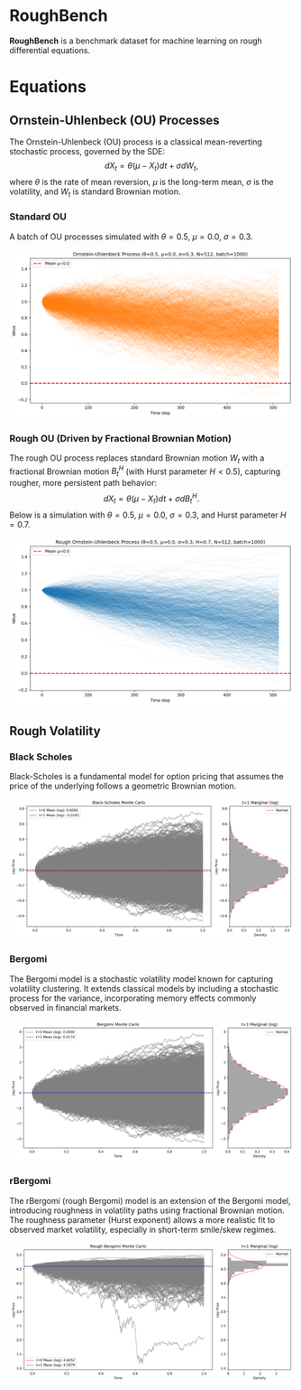# RoughBench

**RoughBench** is a benchmark dataset for machine learning on rough differential equations.

# Equations

## Ornstein-Uhlenbeck (OU) Processes
The Ornstein-Uhlenbeck (OU) process is a classical mean-reverting stochastic process, governed by the SDE:
$$
dX_t = \theta (\mu - X_t) dt + \sigma dW_t,
$$
where $\theta$ is the rate of mean reversion, $\mu$ is the long-term mean, $\sigma$ is the volatility, and $W_t$ is standard Brownian motion.

### Standard OU
A batch of OU processes simulated with $\theta=0.5$, $\mu=0.0$, $\sigma=0.3$.

![Ornstein-Uhlenbeck Monte Carlo](docs/rde_bench/ou_processes/ou_process_monte_carlo.png)

### Rough OU (Driven by Fractional Brownian Motion)
The rough OU process replaces standard Brownian motion $W_t$ with a fractional Brownian motion $B^H_t$ (with Hurst parameter $H < 0.5$), capturing rougher, more persistent path behavior:
$$
dX_t = \theta (\mu - X_t) dt + \sigma dB^H_t.
$$
Below is a simulation with $\theta=0.5$, $\mu=0.0$, $\sigma=0.3$, and Hurst parameter $H=0.7$.

![Rough OU Process Monte Carlo](docs/rde_bench/rough_ou_processes/rough_ou_process_H0.70_monte_carlo.png)


## Rough Volatility

### Black Scholes
Black-Scholes is a fundamental model for option pricing that assumes the price of the underlying follows a geometric Brownian motion.

![Rough Volatility Simulation](docs/rde_bench/rough_volatility/black-scholes_monte_carlo.png)

### Bergomi
The Bergomi model is a stochastic volatility model known for capturing volatility clustering. It extends classical models by including a stochastic process for the variance, incorporating memory effects commonly observed in financial markets.

![Bergomi Monte Carlo Simulation](docs/rde_bench/rough_volatility/bergomi_monte_carlo.png)

### rBergomi
The rBergomi (rough Bergomi) model is an extension of the Bergomi model, introducing roughness in volatility paths using fractional Brownian motion. The roughness parameter (Hurst exponent) allows a more realistic fit to observed market volatility, especially in short-term smile/skew regimes.

![rBergomi Monte Carlo Simulation](docs/rde_bench/rough_volatility/rough_bergomi_monte_carlo.png)

